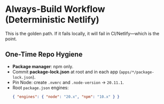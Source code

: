 # Always-Build Workflow (Deterministic Netlify)

This is the golden path. If it fails locally, it will fail in CI/Netlify—which is the point.

## One-Time Repo Hygiene
- **Package manager**: npm only.
- Commit **package-lock.json** at root and in each app (`apps/*/package-lock.json`).
- Pin Node: create `.nvmrc` and `.node-version` → `20.11.1`.
- Root `package.json` engines:
  ```json
  { "engines": { "node": "20.x", "npm": "10.x" } }
